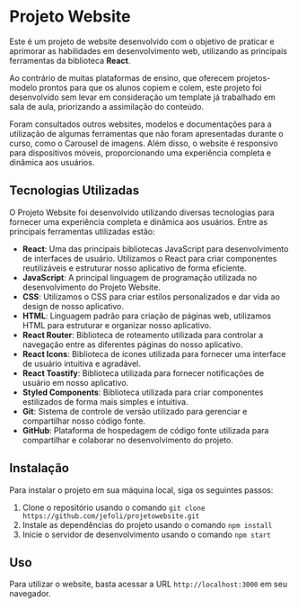 # Projeto Website

Este é um projeto de website desenvolvido com o objetivo de praticar e aprimorar as habilidades em desenvolvimento web, utilizando as principais ferramentas da biblioteca **React**.

Ao contrário de muitas plataformas de ensino, que oferecem projetos-modelo prontos para que os alunos copiem e colem, este projeto foi desenvolvido sem levar em consideração um template já trabalhado em sala de aula, priorizando a assimilação do conteúdo.

Foram consultados outros websites, modelos e documentações para a utilização de algumas ferramentas que não foram apresentadas durante o curso, como o Carousel de imagens. Além disso, o website é responsivo para dispositivos móveis, proporcionando uma experiência completa e dinâmica aos usuários.

## Tecnologias Utilizadas

O Projeto Website foi desenvolvido utilizando diversas tecnologias para fornecer uma experiência completa e dinâmica aos usuários. Entre as principais ferramentas utilizadas estão:

- **React**: Uma das principais bibliotecas JavaScript para desenvolvimento de interfaces de usuário. Utilizamos o React para criar componentes reutilizáveis e estruturar nosso aplicativo de forma eficiente.
- **JavaScript**: A principal linguagem de programação utilizada no desenvolvimento do Projeto Website.
- **CSS**: Utilizamos o CSS para criar estilos personalizados e dar vida ao design de nosso aplicativo.
- **HTML**: Linguagem padrão para criação de páginas web, utilizamos HTML para estruturar e organizar nosso aplicativo.
- **React Router**: Biblioteca de roteamento utilizada para controlar a navegação entre as diferentes páginas do nosso aplicativo.
- **React Icons**: Biblioteca de ícones utilizada para fornecer uma interface de usuário intuitiva e agradável.
- **React Toastify**: Biblioteca utilizada para fornecer notificações de usuário em nosso aplicativo.
- **Styled Components**: Biblioteca utilizada para criar componentes estilizados de forma mais simples e intuitiva.
- **Git**: Sistema de controle de versão utilizado para gerenciar e compartilhar nosso código fonte.
- **GitHub**: Plataforma de hospedagem de código fonte utilizada para compartilhar e colaborar no desenvolvimento do projeto.

## Instalação

Para instalar o projeto em sua máquina local, siga os seguintes passos:

1. Clone o repositório usando o comando `git clone https://github.com/jefoli/projetowebsite.git`
2. Instale as dependências do projeto usando o comando `npm install`
3. Inicie o servidor de desenvolvimento usando o comando `npm start`

## Uso

Para utilizar o website, basta acessar a URL `http://localhost:3000` em seu navegador.
